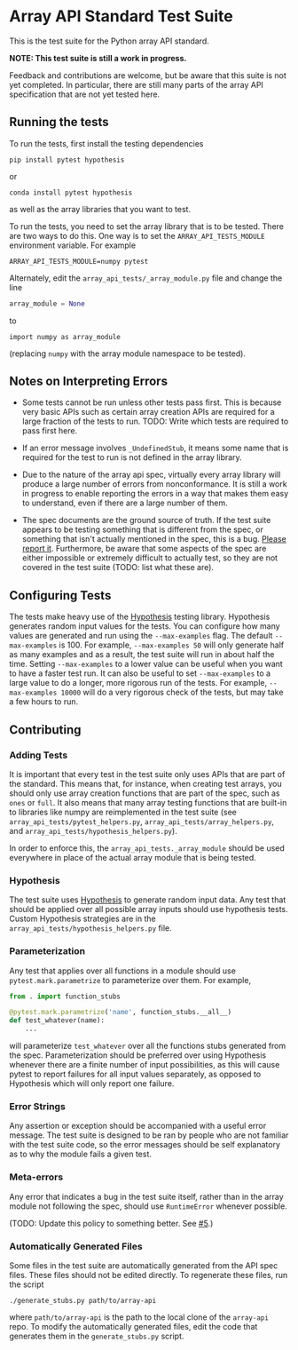 # Array API Standard Test Suite

This is the test suite for the Python array API standard.

**NOTE: This test suite is still a work in progress.**

Feedback and contributions are welcome, but be aware that this suite is not
yet completed. In particular, there are still many parts of the array API
specification that are not yet tested here.

## Running the tests

To run the tests, first install the testing dependencies

    pip install pytest hypothesis

or

    conda install pytest hypothesis

as well as the array libraries that you want to test. 

To run the tests, you need to set the array library that is to be tested. There
are two ways to do this. One way is to set the `ARRAY_API_TESTS_MODULE`
environment variable. For example

    ARRAY_API_TESTS_MODULE=numpy pytest

Alternately, edit the `array_api_tests/_array_module.py` file and change the
line

```py
array_module = None
```

to

```
import numpy as array_module
```

(replacing `numpy` with the array module namespace to be tested).

## Notes on Interpreting Errors

- Some tests cannot be run unless other tests pass first. This is because very
  basic APIs such as certain array creation APIs are required for a large
  fraction of the tests to run. TODO: Write which tests are required to pass
  first here.

- If an error message involves `_UndefinedStub`, it means some name that is
  required for the test to run is not defined in the array library.

- Due to the nature of the array api spec, virtually every array library will
  produce a large number of errors from nonconformance. It is still a work in
  progress to enable reporting the errors in a way that makes them easy to
  understand, even if there are a large number of them.

- The spec documents are the ground source of truth. If the test suite appears
  to be testing something that is different from the spec, or something that
  isn't actually mentioned in the spec, this is a bug. [Please report
  it](https://github.com/data-apis/array-api-tests/issues/new). Furthermore,
  be aware that some aspects of the spec are either impossible or extremely
  difficult to actually test, so they are not covered in the test suite (TODO:
  list what these are).

## Configuring Tests

The tests make heavy use of the
[Hypothesis](https://hypothesis.readthedocs.io/en/latest/) testing library.
Hypothesis generates random input values for the tests. You can configure how
many values are generated and run using the `--max-examples` flag. The default
`--max-examples` is 100. For example, `--max-examples 50` will only generate
half as many examples and as a result, the test suite will run in about half
the time. Setting `--max-examples` to a lower value can be useful when you
want to have a faster test run. It can also be useful to set `--max-examples`
to a large value to do a longer, more rigorous run of the tests. For example,
`--max-examples 10000` will do a very rigorous check of the tests, but may
take a few hours to run.

## Contributing

### Adding Tests

It is important that every test in the test suite only uses APIs that are part
of the standard. This means that, for instance, when creating test arrays, you
should only use array creation functions that are part of the spec, such as
`ones` or `full`. It also means that many array testing functions that are
built-in to libraries like numpy are reimplemented in the test suite (see
`array_api_tests/pytest_helpers.py`, `array_api_tests/array_helpers.py`, and
`array_api_tests/hypothesis_helpers.py`).

In order to enforce this, the `array_api_tests._array_module` should be used
everywhere in place of the actual array module that is being tested.

### Hypothesis

The test suite uses [Hypothesis](https://hypothesis.readthedocs.io/en/latest/)
to generate random input data. Any test that should be applied over all
possible array inputs should use hypothesis tests. Custom Hypothesis
strategies are in the `array_api_tests/hypothesis_helpers.py` file.

### Parameterization

Any test that applies over all functions in a module should use
`pytest.mark.parametrize` to parameterize over them. For example,

```py
from . import function_stubs

@pytest.mark.parametrize('name', function_stubs.__all__)
def test_whatever(name):
    ...
```

will parameterize `test_whatever` over all the functions stubs generated from
the spec. Parameterization should be preferred over using Hypothesis whenever
there are a finite number of input possibilities, as this will cause pytest to
report failures for all input values separately, as opposed to Hypothesis
which will only report one failure.

### Error Strings

Any assertion or exception should be accompanied with a useful error message.
The test suite is designed to be ran by people who are not familiar with the
test suite code, so the error messages should be self explanatory as to why
the module fails a given test.

### Meta-errors

Any error that indicates a bug in the test suite itself, rather than in the
array module not following the spec, should use `RuntimeError` whenever
possible.

(TODO: Update this policy to something better. See [#5](https://github.com/data-apis/array-api-tests/issues/5).)

### Automatically Generated Files

Some files in the test suite are automatically generated from the API spec
files. These files should not be edited directly. To regenerate these files,
run the script

    ./generate_stubs.py path/to/array-api

where `path/to/array-api` is the path to the local clone of the `array-api`
repo. To modify the automatically generated files, edit the code that
generates them in the `generate_stubs.py` script.
